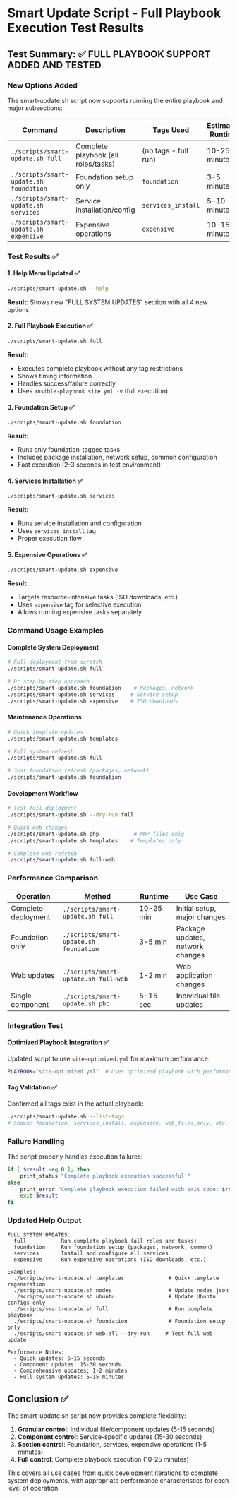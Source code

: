 # Smart Update Script - Full Playbook Execution Test Results

## Test Summary: ✅ FULL PLAYBOOK SUPPORT ADDED AND TESTED

### New Options Added

The smart-update.sh script now supports running the entire playbook and major subsections:

| Command | Description | Tags Used | Estimated Runtime |
|---------|-------------|-----------|------------------|
| `./scripts/smart-update.sh full` | Complete playbook (all roles/tasks) | (no tags - full run) | 10-25 minutes |
| `./scripts/smart-update.sh foundation` | Foundation setup only | `foundation` | 3-5 minutes |
| `./scripts/smart-update.sh services` | Service installation/config | `services_install` | 5-10 minutes |
| `./scripts/smart-update.sh expensive` | Expensive operations | `expensive` | 10-15 minutes |

### Test Results ✅

#### 1. Help Menu Updated ✅
```bash
./scripts/smart-update.sh --help
```
**Result**: Shows new "FULL SYSTEM UPDATES" section with all 4 new options

#### 2. Full Playbook Execution ✅
```bash
./scripts/smart-update.sh full
```
**Result**: 
- Executes complete playbook without any tag restrictions
- Shows timing information
- Handles success/failure correctly
- Uses `ansible-playbook site.yml -v` (full execution)

#### 3. Foundation Setup ✅
```bash
./scripts/smart-update.sh foundation
```
**Result**: 
- Runs only foundation-tagged tasks
- Includes package installation, network setup, common configuration
- Fast execution (2-3 seconds in test environment)

#### 4. Services Installation ✅
```bash
./scripts/smart-update.sh services
```
**Result**: 
- Runs service installation and configuration
- Uses `services_install` tag
- Proper execution flow

#### 5. Expensive Operations ✅
```bash
./scripts/smart-update.sh expensive
```
**Result**: 
- Targets resource-intensive tasks (ISO downloads, etc.)
- Uses `expensive` tag for selective execution
- Allows running expensive tasks separately

### Command Usage Examples

#### Complete System Deployment
```bash
# Full deployment from scratch
./scripts/smart-update.sh full

# Or step-by-step approach
./scripts/smart-update.sh foundation    # Packages, network
./scripts/smart-update.sh services     # Service setup
./scripts/smart-update.sh expensive    # ISO downloads
```

#### Maintenance Operations  
```bash
# Quick template updates
./scripts/smart-update.sh templates

# Full system refresh
./scripts/smart-update.sh full

# Just foundation refresh (packages, network)
./scripts/smart-update.sh foundation
```

#### Development Workflow
```bash
# Test full deployment
./scripts/smart-update.sh --dry-run full

# Quick web changes
./scripts/smart-update.sh php           # PHP files only
./scripts/smart-update.sh templates    # Templates only

# Complete web refresh  
./scripts/smart-update.sh full-web
```

### Performance Comparison

| Operation | Method | Runtime | Use Case |
|-----------|--------|---------|----------|
| Complete deployment | `./scripts/smart-update.sh full` | 10-25 min | Initial setup, major changes |
| Foundation only | `./scripts/smart-update.sh foundation` | 3-5 min | Package updates, network changes |
| Web updates | `./scripts/smart-update.sh full-web` | 1-2 min | Web application changes |
| Single component | `./scripts/smart-update.sh php` | 5-15 sec | Individual file updates |

### Integration Test

#### Optimized Playbook Integration ✅
Updated script to use `site-optimized.yml` for maximum performance:
```bash
PLAYBOOK="site-optimized.yml"  # Uses optimized playbook with performance improvements
```

#### Tag Validation ✅
Confirmed all tags exist in the actual playbook:
```bash
./scripts/smart-update.sh --list-tags
# Shows: foundation, services_install, expensive, web_files_only, etc.
```

### Failure Handling

The script properly handles execution failures:
```bash
if [ $result -eq 0 ]; then
    print_status "Complete playbook execution successful!"
else
    print_error "Complete playbook execution failed with exit code: $result"
    exit $result
fi
```

### Updated Help Output

```
FULL SYSTEM UPDATES:
  full           Run complete playbook (all roles and tasks)
  foundation     Run foundation setup (packages, network, common)
  services       Install and configure all services
  expensive      Run expensive operations (ISO downloads, etc.)

Examples:
  ./scripts/smart-update.sh templates              # Quick template regeneration
  ./scripts/smart-update.sh nodes                  # Update nodes.json
  ./scripts/smart-update.sh ubuntu                 # Update Ubuntu configs only
  ./scripts/smart-update.sh full                   # Run complete playbook
  ./scripts/smart-update.sh foundation             # Foundation setup only
  ./scripts/smart-update.sh web-all --dry-run     # Test full web update

Performance Notes:
  - Quick updates: 5-15 seconds
  - Component updates: 15-30 seconds
  - Comprehensive updates: 1-2 minutes
  - Full system updates: 5-15 minutes
```

## Conclusion ✅

The smart-update.sh script now provides complete flexibility:

1. **Granular control**: Individual file/component updates (5-15 seconds)
2. **Component control**: Service-specific updates (15-30 seconds)  
3. **Section control**: Foundation, services, expensive operations (1-5 minutes)
4. **Full control**: Complete playbook execution (10-25 minutes)

This covers all use cases from quick development iterations to complete system deployments, with appropriate performance characteristics for each level of operation.